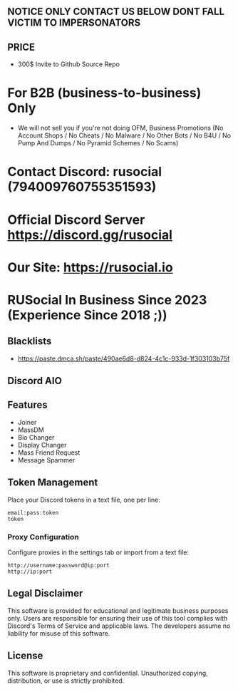 ## NOTICE ONLY CONTACT US BELOW DONT FALL VICTIM TO IMPERSONATORS

## PRICE
- 300$ Invite to Github Source Repo

# For B2B (business-to-business) Only
- We will not sell you if you're not doing OFM, Business Promotions (No Account Shops / No Cheats / No Malware / No Other Bots / No B4U / No Pump And Dumps / No Pyramid Schemes / No Scams)

# Contact Discord: rusocial (794009760755351593)
# Official Discord Server https://discord.gg/rusocial
# Our Site: https://rusocial.io
# RUSocial In Business Since 2023 (Experience Since 2018 ;))

## Blacklists
- https://paste.dmca.sh/paste/490ae6d8-d824-4c1c-933d-1f303103b75f


## Discord AIO

## Features
- Joiner
- MassDM
- Bio Changer
- Display Changer
- Mass Friend Request
- Message Spammer

## Token Management

Place your Discord tokens in a text file, one per line:
```
email:pass:token
token
```

### Proxy Configuration

Configure proxies in the settings tab or import from a text file:
```
http://username:password@ip:port
http://ip:port
```

## Legal Disclaimer

This software is provided for educational and legitimate business purposes only. Users are responsible for ensuring their use of this tool complies with Discord's Terms of Service and applicable laws. The developers assume no liability for misuse of this software.

## License

This software is proprietary and confidential. Unauthorized copying, distribution, or use is strictly prohibited. 
